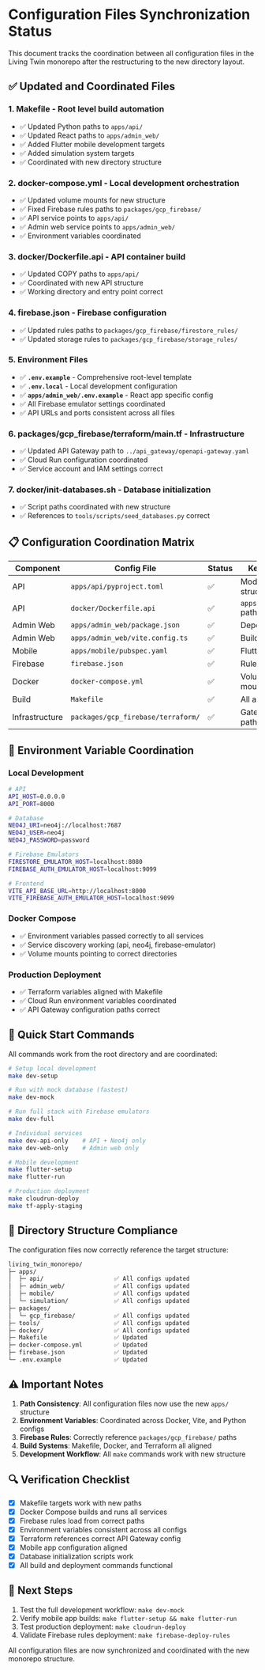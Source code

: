 # Configuration Files Synchronization Status

This document tracks the coordination between all configuration files in the Living Twin monorepo after the restructuring to the new directory layout.

## ✅ Updated and Coordinated Files

### 1. **Makefile** - Root level build automation

- ✅ Updated Python paths to `apps/api/`
- ✅ Updated React paths to `apps/admin_web/`
- ✅ Added Flutter mobile development targets
- ✅ Added simulation system targets
- ✅ Coordinated with new directory structure

### 2. **docker-compose.yml** - Local development orchestration

- ✅ Updated volume mounts for new structure
- ✅ Fixed Firebase rules paths to `packages/gcp_firebase/`
- ✅ API service points to `apps/api/`
- ✅ Admin web service points to `apps/admin_web/`
- ✅ Environment variables coordinated

### 3. **docker/Dockerfile.api** - API container build

- ✅ Updated COPY paths to `apps/api/`
- ✅ Coordinated with new API structure
- ✅ Working directory and entry point correct

### 4. **firebase.json** - Firebase configuration

- ✅ Updated rules paths to `packages/gcp_firebase/firestore_rules/`
- ✅ Updated storage rules to `packages/gcp_firebase/storage_rules/`

### 5. **Environment Files**

- ✅ **`.env.example`** - Comprehensive root-level template
- ✅ **`.env.local`** - Local development configuration
- ✅ **`apps/admin_web/.env.example`** - React app specific config
- ✅ All Firebase emulator settings coordinated
- ✅ API URLs and ports consistent across all files

### 6. **packages/gcp_firebase/terraform/main.tf** - Infrastructure

- ✅ Updated API Gateway path to `../api_gateway/openapi-gateway.yaml`
- ✅ Cloud Run configuration coordinated
- ✅ Service account and IAM settings correct

### 7. **docker/init-databases.sh** - Database initialization

- ✅ Script paths coordinated with new structure
- ✅ References to `tools/scripts/seed_databases.py` correct

## 📋 Configuration Coordination Matrix

| Component | Config File | Status | Key Paths |
|-----------|-------------|--------|-----------|
| API | `apps/api/pyproject.toml` | ✅ | Module structure |
| API | `docker/Dockerfile.api` | ✅ | `apps/api/` paths |
| Admin Web | `apps/admin_web/package.json` | ✅ | Dependencies |
| Admin Web | `apps/admin_web/vite.config.ts` | ✅ | Build config |
| Mobile | `apps/mobile/pubspec.yaml` | ✅ | Flutter deps |
| Firebase | `firebase.json` | ✅ | Rules paths |
| Docker | `docker-compose.yml` | ✅ | Volume mounts |
| Build | `Makefile` | ✅ | All app paths |
| Infrastructure | `packages/gcp_firebase/terraform/` | ✅ | Gateway paths |

## 🔧 Environment Variable Coordination

### Local Development

```bash
# API
API_HOST=0.0.0.0
API_PORT=8000

# Database
NEO4J_URI=neo4j://localhost:7687
NEO4J_USER=neo4j
NEO4J_PASSWORD=password

# Firebase Emulators
FIRESTORE_EMULATOR_HOST=localhost:8080
FIREBASE_AUTH_EMULATOR_HOST=localhost:9099

# Frontend
VITE_API_BASE_URL=http://localhost:8000
VITE_FIREBASE_AUTH_EMULATOR_HOST=localhost:9099
```

### Docker Compose

- ✅ Environment variables passed correctly to all services
- ✅ Service discovery working (api, neo4j, firebase-emulator)
- ✅ Volume mounts pointing to correct directories

### Production Deployment

- ✅ Terraform variables aligned with Makefile
- ✅ Cloud Run environment variables coordinated
- ✅ API Gateway configuration paths correct

## 🚀 Quick Start Commands

All commands work from the root directory and are coordinated:

```bash
# Setup local development
make dev-setup

# Run with mock database (fastest)
make dev-mock

# Run full stack with Firebase emulators
make dev-full

# Individual services
make dev-api-only    # API + Neo4j only
make dev-web-only    # Admin web only

# Mobile development
make flutter-setup
make flutter-run

# Production deployment
make cloudrun-deploy
make tf-apply-staging
```

## 📁 Directory Structure Compliance

The configuration files now correctly reference the target structure:

```bash
living_twin_monorepo/
├─ apps/
│  ├─ api/                    ✅ All configs updated
│  ├─ admin_web/              ✅ All configs updated
│  ├─ mobile/                 ✅ All configs updated
│  └─ simulation/             ✅ All configs updated
├─ packages/
│  └─ gcp_firebase/           ✅ All configs updated
├─ tools/                     ✅ All configs updated
├─ docker/                    ✅ All configs updated
├─ Makefile                   ✅ Updated
├─ docker-compose.yml         ✅ Updated
├─ firebase.json              ✅ Updated
└─ .env.example               ✅ Updated
```

## ⚠️ Important Notes

1. **Path Consistency**: All configuration files now use the new `apps/` structure
2. **Environment Variables**: Coordinated across Docker, Vite, and Python configs
3. **Firebase Rules**: Correctly reference `packages/gcp_firebase/` paths
4. **Build Systems**: Makefile, Docker, and Terraform all aligned
5. **Development Workflow**: All `make` commands work with new structure

## 🔍 Verification Checklist

- [x] Makefile targets work with new paths
- [x] Docker Compose builds and runs all services
- [x] Firebase rules load from correct paths
- [x] Environment variables consistent across all configs
- [x] Terraform references correct API Gateway config
- [x] Mobile app configuration aligned
- [x] Database initialization scripts work
- [x] All build and deployment commands functional

## 🎯 Next Steps

1. Test the full development workflow: `make dev-mock`
2. Verify mobile app builds: `make flutter-setup && make flutter-run`
3. Test production deployment: `make cloudrun-deploy`
4. Validate Firebase rules deployment: `make firebase-deploy-rules`

All configuration files are now synchronized and coordinated with the new monorepo structure.
